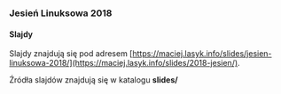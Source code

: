 ### Jesień Linuksowa 2018

#### Slajdy

Slajdy znajdują się pod adresem [https://maciej.lasyk.info/slides/jesien-linuksowa-2018/](https://maciej.lasyk.info/slides/2018-jesien/).

Źródła slajdów znajdują się w katalogu **slides/**
